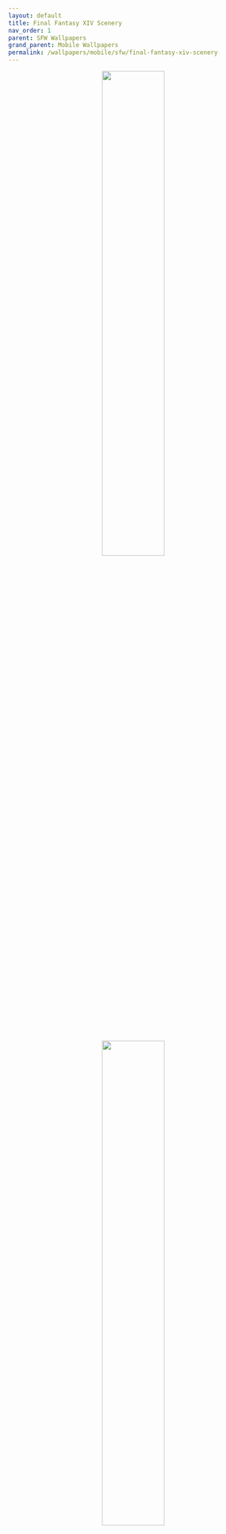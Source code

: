 ```yaml
---
layout: default
title: Final Fantasy XIV Scenery
nav_order: 1
parent: SFW Wallpapers
grand_parent: Mobile Wallpapers
permalink: /wallpapers/mobile/sfw/final-fantasy-xiv-scenery
---
```


<!-- 
{: .note }
> {: .opaque }
> 
>
> 
-->

<div class="w3-card">
<div class="slideshow-container" style="text-align:center">
    <div class="slideshow slideshow-fade">
      <img width="50%" height="auto" src="../../../assets/images/wallpapers/mobile/sfw/FFXIV Scenery/Aleport.png" />
    </div>
    <div class="slideshow slideshow-fade">
      <img width="50%" height="auto" src="../../../assets/images/wallpapers/mobile/sfw/FFXIV Scenery/Amaurot.png" />
    </div>
    <div class="slideshow slideshow-fade">
      <img width="50%" height="auto" src="../../../assets/images/wallpapers/mobile/sfw/FFXIV Scenery/Camp-Bronze-Lake.png" />
    </div>
    <div class="slideshow slideshow-fade">
      <img width="50%" height="auto" src="../../../assets/images/wallpapers/mobile/sfw/FFXIV Scenery/Costa-del-Sol.png" />
    </div>
    <div class="slideshow slideshow-fade">
      <img width="50%" height="auto" src="../../../assets/images/wallpapers/mobile/sfw/FFXIV Scenery/Dohn-Mheg.png" />
    </div>
    <div class="slideshow slideshow-fade">
      <img width="50%" height="auto" src="../../../assets/images/wallpapers/mobile/sfw/FFXIV Scenery/Dravanian-Forelands.png" />
    </div>
    <div class="slideshow slideshow-fade">
      <img width="50%" height="auto" src="../../../assets/images/wallpapers/mobile/sfw/FFXIV Scenery/Elpis-1.png" />
    </div>
    <div class="slideshow slideshow-fade">
      <img width="50%" height="auto" src="../../../assets/images/wallpapers/mobile/sfw/FFXIV Scenery/Elpis-2.png" />
    </div>
    <div class="slideshow slideshow-fade">
      <img width="50%" height="auto" src="../../../assets/images/wallpapers/mobile/sfw/FFXIV Scenery/Endwalker.png" />
    </div>
    <div class="slideshow slideshow-fade">
      <img width="50%" height="auto" src="../../../assets/images/wallpapers/mobile/sfw/FFXIV Scenery/Lakeland.png" />
    </div>
    <div class="slideshow slideshow-fade">
      <img width="50%" height="auto" src="../../../assets/images/wallpapers/mobile/sfw/FFXIV Scenery/Sagoli-Desert.png" />
    </div>
    <div class="slideshow slideshow-fade">
      <img width="50%" height="auto" src="../../../assets/images/wallpapers/mobile/sfw/FFXIV Scenery/Thanolan.png" />
    </div>
    <div class="slideshow slideshow-fade">
      <img width="50%" height="auto" src="../../../assets/images/wallpapers/mobile/sfw/FFXIV Scenery/Thavnair.png" />
    </div>
    <div class="slideshow slideshow-fade">
      <img width="50%" height="auto" src="../../../assets/images/wallpapers/mobile/sfw/FFXIV Scenery/The-Aetherfont.png" />
    </div>
    <div class="slideshow slideshow-fade">
      <img width="50%" height="auto" src="../../../assets/images/wallpapers/mobile/sfw/FFXIV Scenery/The-Azim-Steppe.png" />
    </div>
    <div class="slideshow slideshow-fade">
      <img width="50%" height="auto" src="../../../assets/images/wallpapers/mobile/sfw/FFXIV Scenery/The-Black-Shroud.png" />
    </div>
    <div class="slideshow slideshow-fade">
      <img width="50%" height="auto" src="../../../assets/images/wallpapers/mobile/sfw/FFXIV Scenery/The-Crystarium.png" />
    </div>
    <div class="slideshow slideshow-fade">
      <img width="50%" height="auto" src="../../../assets/images/wallpapers/mobile/sfw/FFXIV Scenery/The-Fringes.png" />
    </div>
    <div class="slideshow slideshow-fade">
      <img width="50%" height="auto" src="../../../assets/images/wallpapers/mobile/sfw/FFXIV Scenery/The-Lochs.png" />
    </div>
    <div class="slideshow slideshow-fade">
      <img width="50%" height="auto" src="../../../assets/images/wallpapers/mobile/sfw/FFXIV Scenery/The-Omphalos.png" />
    </div>
    <div class="slideshow slideshow-fade">
      <img width="50%" height="auto" src="../../../assets/images/wallpapers/mobile/sfw/FFXIV Scenery/Uldah.png" />
    </div>
    <div class="slideshow slideshow-fade">
      <img width="50%" height="auto" src="../../../assets/images/wallpapers/mobile/sfw/FFXIV Scenery/Coerthas.png" />
    </div>
    <div class="slideshow slideshow-fade">
      <img width="50%" height="auto" src="../../../assets/images/wallpapers/mobile/sfw/FFXIV Scenery/Il-Mheg.png" />
    </div>
    <div class="slideshow slideshow-fade">
      <img width="50%" height="auto" src="../../../assets/images/wallpapers/mobile/sfw/FFXIV Scenery/Mare-Lamentorum.png" />
    </div>
    <div class="slideshow slideshow-fade">
      <img width="50%" height="auto" src="../../../assets/images/wallpapers/mobile/sfw/FFXIV Scenery/Old-Sharlayan.png" />
    </div>
    <div class="slideshow slideshow-fade">
      <img width="50%" height="auto" src="../../../assets/images/wallpapers/mobile/sfw/FFXIV Scenery/Raincatcher-Gully.png" />
    </div>
  </div><br>
  <div style="text-align:center">
    <span class="slideshow-dot text-small"></span> 
    <span class="slideshow-dot text-small"></span> 
    <span class="slideshow-dot text-small"></span> 
    <span class="slideshow-dot text-small"></span> 
    <span class="slideshow-dot text-small"></span> 
    <span class="slideshow-dot text-small"></span> 
    <span class="slideshow-dot text-small"></span> 
    <span class="slideshow-dot text-small"></span> 
    <span class="slideshow-dot text-small"></span> 
    <span class="slideshow-dot text-small"></span> 
    <span class="slideshow-dot text-small"></span> 
    <span class="slideshow-dot text-small"></span> 
    <span class="slideshow-dot text-small"></span> 
    <span class="slideshow-dot text-small"></span> 
    <span class="slideshow-dot text-small"></span> 
    <span class="slideshow-dot text-small"></span> 
    <span class="slideshow-dot text-small"></span> 
    <span class="slideshow-dot text-small"></span> 
    <span class="slideshow-dot text-small"></span> 
    <span class="slideshow-dot text-small"></span> 
    <span class="slideshow-dot text-small"></span> 
    <span class="slideshow-dot text-small"></span> 
    <span class="slideshow-dot text-small"></span> 
    <span class="slideshow-dot text-small"></span> 
    <span class="slideshow-dot text-small"></span> 
    <span class="slideshow-dot text-small"></span>
  </div>
  <div class="w3-container">
  <h2 class="text-small" style="text-align:center">Final Fantasy XIV Scenery</h2>
    <p class="text-small" style="text-align:center">Final Fantasy XIV Scenery wallpapers created by various reddit users.</p><br /><br />
    <span class="fs-3">
      <div align="center" class="text-small">
        <a href="https://gitlab.com/the-back-room/Wallpapers/-/archive/main/Wallpapers-main.zip?path=mobile/SFW/FFXIV-Scenery" target="_blank">
          <button type="button" name="button" class="btn">Download</button></a> 
      </div>
    </span>
    <br />
  </div>
</div>

<script>
let slideIndex = 0;
showSlides();

function showSlides() {
  let i;
  let slides = document.getElementsByClassName("slideshow");
  let dots = document.getElementsByClassName("slideshow-dot");
  for (i = 0; i < slides.length; i++) {
    slides[i].style.display = "none";  
  }
  slideIndex++;
  if (slideIndex > slides.length) {slideIndex = 1}    
  for (i = 0; i < dots.length; i++) {
    dots[i].className = dots[i].className.replace(" slideshow-active", "");
  }
  slides[slideIndex-1].style.display = "block";  
  dots[slideIndex-1].className += " slideshow-active";
  setTimeout(showSlides, 2000);
}
</script>